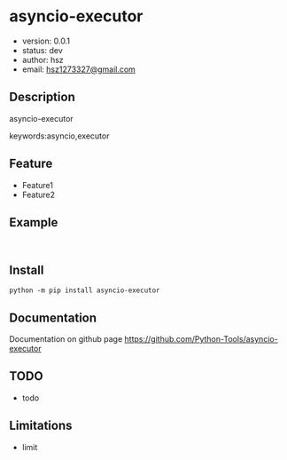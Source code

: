 
# asyncio-executor

+ version: 0.0.1
+ status: dev
+ author: hsz
+ email: hsz1273327@gmail.com

## Description

asyncio-executor


keywords:asyncio,executor

## Feature

+ Feature1
+ Feature2

## Example

```


````

## Install

`python -m pip install asyncio-executor`


## Documentation

Documentation on github page <https://github.com/Python-Tools/asyncio-executor>



## TODO

+ todo

## Limitations

+ limit

